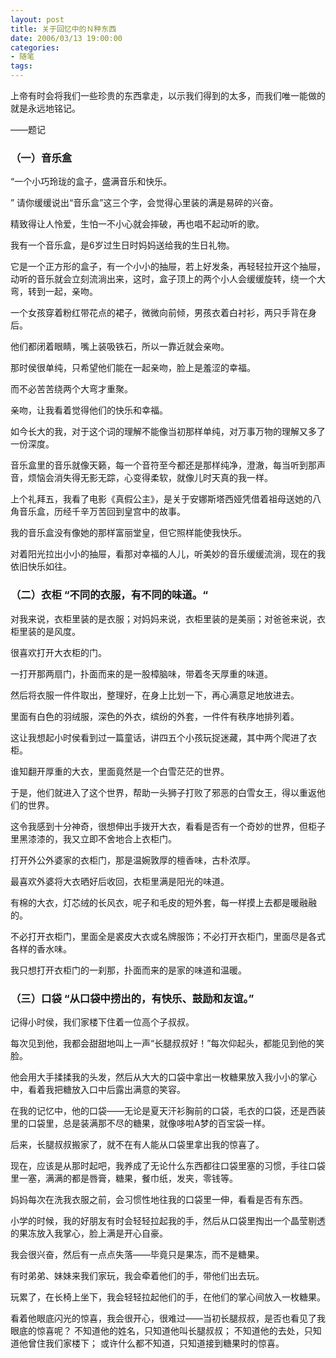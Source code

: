 ```yaml
---
layout: post
title: 关于回忆中的Ｎ种东西
date: 2006/03/13 19:00:00
categories: 
- 随笔
tags: 
---
```


上帝有时会将我们一些珍贵的东西拿走，以示我们得到的太多，而我们唯一能做的就是永远地铭记。

——题记 

### （一）音乐盒 

“一个小巧玲珑的盒子，盛满音乐和快乐。

” 请你缓缓说出“音乐盒”这三个字，会觉得心里装的满是易碎的兴奋。

精致得让人怜爱，生怕一不小心就会摔破，再也唱不起动听的歌。

我有一个音乐盒，是6岁过生日时妈妈送给我的生日礼物。

它是一个正方形的盒子，有一个小小的抽屉，若上好发条，再轻轻拉开这个抽屉，动听的音乐就会立刻流淌出来，这时，盒子顶上的两个小人会缓缓旋转，绕一个大弯，转到一起，亲吻。

一个女孩穿着粉红带花点的裙子，微微向前倾，男孩衣着白衬衫，两只手背在身后。

他们都闭着眼睛，嘴上装吸铁石，所以一靠近就会亲吻。

那时侯很单纯，只希望他们能在一起亲吻，脸上是羞涩的幸福。

而不必苦苦绕两个大弯才重聚。

亲吻，让我看着觉得他们的快乐和幸福。

如今长大的我，对于这个词的理解不能像当初那样单纯，对万事万物的理解又多了一份深度。

音乐盒里的音乐就像天籁，每一个音符至今都还是那样纯净，澄澈，每当听到那声音，烦恼会消失得无影无踪，心变得柔软，就像儿时天真的我一样。

上个礼拜五，我看了电影《真假公主》，是关于安娜斯塔西娅凭借着祖母送她的八角音乐盒，历经千辛万苦回到皇宫中的故事。

我的音乐盒没有像她的那样富丽堂皇，但它照样能使我快乐。

对着阳光拉出小小的抽屉，看那对幸福的人儿，听美妙的音乐缓缓流淌，现在的我依旧快乐如往。

### （二）衣柜 “不同的衣服，有不同的味道。“

对我来说，衣柜里装的是衣服；对妈妈来说，衣柜里装的是美丽；对爸爸来说，衣柜里装的是风度。

很喜欢打开大衣柜的门。

一打开那两扇门，扑面而来的是一股樟脑味，带着冬天厚重的味道。

然后将衣服一件件取出，整理好，在身上比划一下，再心满意足地放进去。

里面有白色的羽绒服，深色的外衣，缤纷的外套，一件件有秩序地排列着。

这让我想起小时侯看到过一篇童话，讲四五个小孩玩捉迷藏，其中两个爬进了衣柜。

谁知翻开厚重的大衣，里面竟然是一个白雪茫茫的世界。

于是，他们就进入了这个世界，帮助一头狮子打败了邪恶的白雪女王，得以重返他们的世界。

这令我感到十分神奇，很想伸出手拨开大衣，看看是否有一个奇妙的世界，但柜子里黑漆漆的，我又立即不舍地合上衣柜门。

打开外公外婆家的衣柜门，那是温婉敦厚的檀香味，古朴浓厚。

最喜欢外婆将大衣晒好后收回，衣柜里满是阳光的味道。

有棉的大衣，灯芯绒的长风衣，呢子和毛皮的短外套，每一样摸上去都是暖融融的。

不必打开衣柜门，里面全是裘皮大衣或名牌服饰；不必打开衣柜门，里面尽是各式各样的香水味。

我只想打开衣柜门的一刹那，扑面而来的是家的味道和温暖。

### （三）口袋 “从口袋中捞出的，有快乐、鼓励和友谊。” 

记得小时侯，我们家楼下住着一位高个子叔叔。

每次见到他，我都会甜甜地叫上一声“长腿叔叔好！”每次仰起头，都能见到他的笑脸。

他会用大手揉揉我的头发，然后从大大的口袋中拿出一枚糖果放入我小小的掌心中，看着我把糖放入口中后露出满意的笑容。

在我的记忆中，他的口袋——无论是夏天汗衫胸前的口袋，毛衣的口袋，还是西装里的口袋里，总是装满那不尽的糖果，就像哆啦A梦的百宝袋一样。

后来，长腿叔叔搬家了，就不在有人能从口袋里拿出我的惊喜了。

现在，应该是从那时起吧，我养成了无论什么东西都往口袋里塞的习惯，手往口袋里一塞，满满的都是唇膏，糖果，餐巾纸，发夹，零钱等。

妈妈每次在洗我衣服之前，会习惯性地往我的口袋里一伸，看看是否有东西。

小学的时候，我的好朋友有时会轻轻拉起我的手，然后从口袋里掏出一个晶莹剔透的果冻放入我掌心，脸上满是开心自豪。

我会很兴奋，然后有一点点失落——毕竟只是果冻，而不是糖果。

有时弟弟、妹妹来我们家玩，我会牵着他们的手，带他们出去玩。

玩累了，在长椅上坐下，我会轻轻拉起他们的手，在他们的掌心间放入一枚糖果。

看着他眼底闪光的惊喜，我会很开心，很难过——当初长腿叔叔，是否也看见了我眼底的惊喜呢？ 不知道他的姓名，只知道他叫长腿叔叔； 不知道他的去处，只知道他曾住我们家楼下； 或许什么都不知道，只知道接到糖果时的惊喜。

